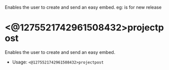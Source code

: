 Enables the user to create and send an easy embed. eg: is for new release

# <@1275521742961508432>projectpost
Enables the user to create and send an easy embed.<br/>
 - Usage: `<@1275521742961508432>projectpost`
